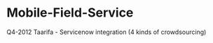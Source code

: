 Mobile-Field-Service
====================

Q4-2012 Taarifa - Servicenow integration (4 kinds of crowdsourcing)